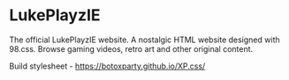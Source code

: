 # LukePlayzIE
The official LukePlayzIE website. A nostalgic HTML website designed with 98.css. 
Browse gaming videos, retro art and other original content.

Build stylesheet - https://botoxparty.github.io/XP.css/

